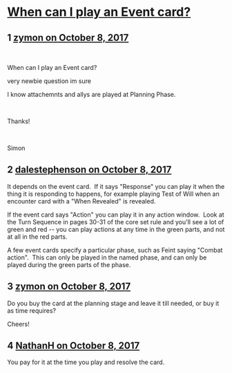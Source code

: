 # [When can I play an Event card?](https://community.fantasyflightgames.com/topic/260286-when-can-i-play-an-event-card/)

## 1 [zymon on October 8, 2017](https://community.fantasyflightgames.com/topic/260286-when-can-i-play-an-event-card/?do=findComment&comment=3015031)

 

When can I play an Event card?

very newbie question im sure

I know attachemnts and allys are played at Planning Phase.

 

Thanks!

 

Simon

## 2 [dalestephenson on October 8, 2017](https://community.fantasyflightgames.com/topic/260286-when-can-i-play-an-event-card/?do=findComment&comment=3015072)

It depends on the event card.  If it says "Response" you can play it when the thing it is responding to happens, for example playing Test of Will when an encounter card with a "When Revealed" is revealed.

If the event card says "Action" you can play it in any action window.  Look at the Turn Sequence in pages 30-31 of the core set rule and you'll see a lot of green and red -- you can play actions at any time in the green parts, and not at all in the red parts.

A few event cards specify a particular phase, such as Feint saying "Combat action".  This can only be played in the named phase, and can only be played during the green parts of the phase.

## 3 [zymon on October 8, 2017](https://community.fantasyflightgames.com/topic/260286-when-can-i-play-an-event-card/?do=findComment&comment=3015303)

Do you buy the card at the planning stage and leave it till needed, or buy it as time requires?

Cheers!

## 4 [NathanH on October 8, 2017](https://community.fantasyflightgames.com/topic/260286-when-can-i-play-an-event-card/?do=findComment&comment=3015414)

You pay for it at the time you play and resolve the card.


